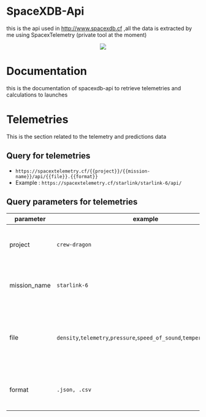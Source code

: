 # SpaceXDB-Api
this is the api used in http://www.spacexdb.cf ,all the data is extracted by me using SpacexTelemetry (private tool at the moment)

<p align="center">
  <img src="https://raw.githubusercontent.com/R4yGM/SpaceXDB-Api/master/SDB.png">
</p>

# Documentation
this is the documentation of spacexdb-api to retrieve telemetries and calculations to launches

# Telemetries
This is the section related to the telemetry and predictions data
## Query for telemetries

* `https://spacextelemetry.cf/{{project}}/{{mission-name}}/api/{{file}}.{{format}}`
* Example : `https://spacextelemetry.cf/starlink/starlink-6/api/`

## Query parameters for telemetries
| parameter | example |  type |  description |
|       --- |     --- |   --- |          --- | 
| project | `crew-dragon` | `string` | The project name (ex. starlink, crew-dragon) |
| mission_name | `starlink-6` | `string` | The mission name (ex. starlink-5, dm-2) |
| file | `density`,`telemetry`,`pressure`,`speed_of_sound`,`temperature`,`phase` | `string` | The type of data you want to retrieve (ex. starlink, crew-dragon) |
| format | `.json, .csv` | `string` | The format of the data, can be only .csv or .json |
